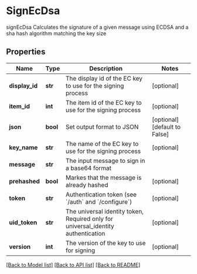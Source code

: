 # SignEcDsa

signEcDsa Calculates the signature of a given message using ECDSA and a sha hash algorithm matching the key size
## Properties
Name | Type | Description | Notes
------------ | ------------- | ------------- | -------------
**display_id** | **str** | The display id of the EC key to use for the signing process | [optional] 
**item_id** | **int** | The item id of the EC key to use for the signing process | [optional] 
**json** | **bool** | Set output format to JSON | [optional] [default to False]
**key_name** | **str** | The name of the EC key to use for the signing process | [optional] 
**message** | **str** | The input message to sign in a base64 format | 
**prehashed** | **bool** | Markes that the message is already hashed | [optional] 
**token** | **str** | Authentication token (see &#x60;/auth&#x60; and &#x60;/configure&#x60;) | [optional] 
**uid_token** | **str** | The universal identity token, Required only for universal_identity authentication | [optional] 
**version** | **int** | The version of the key to use for signing | [optional] 

[[Back to Model list]](../README.md#documentation-for-models) [[Back to API list]](../README.md#documentation-for-api-endpoints) [[Back to README]](../README.md)


